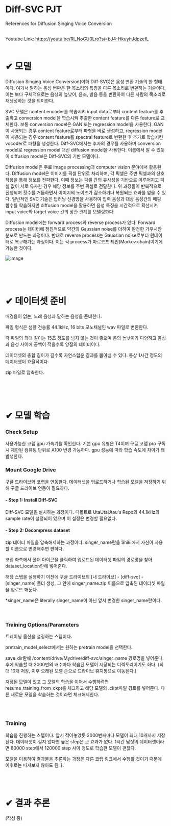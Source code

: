 # Diff-SVC PJT

References for Diffusion Singing Voice Conversion <br/><br/>

Youtube Link: https://youtu.be/RI_NoGU0Lro?si=bJ4-HkuyhJdpzefL <br/><br/>

<h1> ✔ 모델 </h1>

Diffusion Singing Voice Conversion(이하  Diff-SVC)은 음성 변환 기술의 한 형태이다. 여기서 말하는 음성 변환은 한 목소리의 특징을 다른 목소리로 변환하는 기술이다. 이는 보다 구체적으로는 음성의 높낮이, 음조, 발음 등을 변환하여 다른 사람의 목소리로 재생성하는 것을 의미한다.

 

SVC 모델은 content encoder를 학습시켜 input data로부터 content feature를 추출하고 conversion model을 학습시켜 추출한 content feature를 다른 feature로 교체한다. 보통 conversion model은 GAN 또는 regression model을 사용한다. GAN이 사용되는 경우 content feature로부터 파형을 바로 생성하고, regression model이 사용되는 경우 content feature를 spectral feature로 변환한 후 추가로 학습시킨 vocoder로 파형을 생성한다. Diff-SVC에서는 후자의 경우를 사용하며 conversion model로 regression model 대신 diffusion model을 사용한다. 이름에서 알 수 있듯이 diffusion model은 Diff-SVC의 기반 모델이다.

 

Diffusion model은 주로 image processing과 computer vision 분야에서 활용된다. Diffusion model은 이미지를 픽셀 단위로 처리하며, 각 픽셀은 주변 픽셀과의 상호 작용을 통해 정보를 전파한다. 이때 정보는 픽셀 간의 유사성을 기반으로 이루어지고 픽셀 값이 서로 유사한 경우 해당 정보를 주변 픽셀로 전달한다. 위 과정들이 반복적으로 진행되며 횟수를 거듭하면서 이미지의 노이즈가 감소하거나 복원되는 효과를 얻을 수 있다. 일반적인 SVC 기술은 딥러닝 신경망을 사용하여 입력 음성과 대상 음성간의 매핑 함수를 학습하지만 diffusion model을 활용하면 음성 특징을 시간적으로 확산시켜 input voice와 target voice 간의 상관 관계를 모델링한다.

 

Diffusion model에는 forward process와 reverse process가 있다. Forward process는 데이터에 점진적으로 약간의 Gaussian noise를 더하여 완전한 가우시안 분포로 만드는 과정이다. 반대로 reverse process는 Gaussian noise로부터 원데이터로 복구해가는 과정이다. 이는 각 process가 마르코프 체인(Markov chain)이기에 가능한 것이다.
<br/>

![image](https://github.com/ohsopp/Diff-SVC/assets/28973935/a1e23a69-bde5-4621-bf64-9136f5a5aedb)


<br/><br/><br/>

 

<h1> ✔ 데이터셋 준비 </h1>
배경음이 없는, 노래 음성과 말하는 음성을 준비한다.

파일 형식은 샘플 전송률 44.1kHz, 16 bits 모노채널인 wav 파일로 변환한다.

각 파일의 최대 길이는 15초 정도를 넘지 않는 것이 좋으며 음의 높낮이가 다양하고 음성과 음성 사이에 공백이 적을수록 양질의 데이터이다.

데이터셋의 총합 길이가 길수록 자연스럽운 결과를 뽑아낼 수 있다. 통상 1시간 정도의 데이터셋이 효율적이다.

zip 파일로 압축한다.

<br/><br/><br/>
 


<h1> ✔ 모델 학습 </h1>
<h3> Check Setup </h3>

사용가능한 코랩 gpu 가속기를 확인한다. 기본 gpu 유형은 T4이며 구글 코랩 pro 구독시 제한된 컴퓨팅 단위로 A100 변경 가능하다. gpu 성능에 따라 학습 속도에 차이가 꽤 발생한다.

 

<h3> Mount Google Drive </h3>

구글 드라이브와 코랩을 연동한다. 데이터셋을 업로드하거나 학습된 모델을 저장하기 위해 구글 드라이브 연동이 필요하다.



<h4> - Step 1: Install Diff-SVC </h4>
Diff-SVC 모델을 설치하는 과정이다. 디폴트로 UtaUtaUtau's Repo와 44.1kHz의 sample rate이 설정되어 있으며 이 설정은 변경할 필요없다.
<br/>
 
<h4> - Step 2: Decompress dataset </h4>
zip 데이터 파일을 압축해제하는 과정이다. singer_name란을 Shiki에서 자신이 사용할 이름으로 변경해주면 편하다.

코랩 좌측에서 폴더 아이콘을 클릭하여 업로드된 데이터셋 파일의 경로명을 찾아 dataset_location란에 넣어준다.

해당 스텝을 실행하기 이전에 구글 드라이브의 [내 드라이브] - [diff-svc] - [singer_name] 폴더 생성, 그 안에 singer_name.zip 이름으로 압축된 데이터셋 파일을 업로드 해둔다.

*singer_name은 literally singer_name이 아닌 앞서 변경한 singer_name란이다.
<br/><br/><br/>
 

<h3> Training Options/Parameters </h3>

트레이닝 옵션을 설정하는 스텝이다.

pretrain_model_select에서는 원하는 pretrain model을 선택한다.

save_dir란에 /content/drive/Mydrive/diff-svc/singer_name 경로명을 넣어준다. 후에 학습할 때 2000번의 배수마다 학습된 모델이 저장되는 디렉토리이기도 하다. (최대 10개 저장, 이후 오래된 모델 순으로 드라이브 휴지통으로 이동된다.)

저장된 모델이 있고 그 모델의 학습을 이어서 수행하려면 resume_training_from_ckpt를 체크하고 해당 모델의 .ckpt파일 경로를 넣어준다. 다른 새로운 모델을 학습하는 것이라면 체크해제한다.

<br/><br/>
<h3> Training </h3>

학습을 진행하는 스텝이다. 앞서 적어놓았듯 2000번째마다 모델이 최대 10개까지 저장된다. 데이터셋이 길지 않다면 높은 step은 큰 효과가 없다. 1시간 남짓의 데이터셋이라면 80000 step에서 120000 step 사이 정도로 학습한 모델이 괜찮다.

 

 

모델을 이용하여 결과물을 추론하는 과정은 다른 코랩 링크에서 수행할 것이기 때문에 이후로는 따져보지 않아도 된다.

 <br/><br/>


<h1> ✔ 결과 추론 </h1>
(작성 중)
